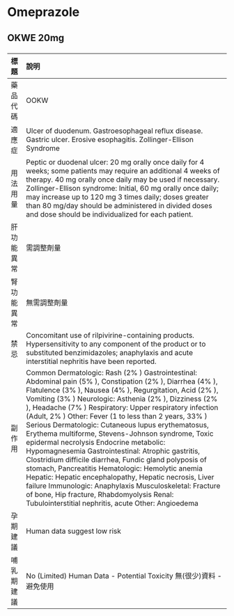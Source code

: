 # Omeprazole

## OKWE 20mg

##### 

| 標題       | 說明                                                                                                                                                                                                                                                                                                                                                                                                                                                                                                                                                                                                                                                                                                                                                                                                                                                                                              |
|:-----------|:--------------------------------------------------------------------------------------------------------------------------------------------------------------------------------------------------------------------------------------------------------------------------------------------------------------------------------------------------------------------------------------------------------------------------------------------------------------------------------------------------------------------------------------------------------------------------------------------------------------------------------------------------------------------------------------------------------------------------------------------------------------------------------------------------------------------------------------------------------------------------------------------------|
| 藥品代碼   | OOKW                                                                                                                                                                                                                                                                                                                                                                                                                                                                                                                                                                                                                                                                                                                                                                                                                                                                                              |
| 適應症     | Ulcer of duodenum. Gastroesophageal reflux disease. Gastric ulcer. Erosive esophagitis. Zollinger-Ellison Syndrome                                                                                                                                                                                                                                                                                                                                                                                                                                                                                                                                                                                                                                                                                                                                                                                |
| 用法用量   | Peptic or duodenal ulcer: 20 mg orally once daily for 4 weeks; some patients may require an additional 4 weeks of therapy. 40 mg orally once daily may be used if necessary. Zollinger-Ellison syndrome: Initial, 60 mg orally once daily; may increase up to 120 mg 3 times daily; doses greater than 80 mg/day should be administered in divided doses and dose should be individualized for each patient.                                                                                                                                                                                                                                                                                                                                                                                                                                                                                      |
| 肝功能異常 | 需調整劑量                                                                                                                                                                                                                                                                                                                                                                                                                                                                                                                                                                                                                                                                                                                                                                                                                                                                                        |
| 腎功能異常 | 無需調整劑量                                                                                                                                                                                                                                                                                                                                                                                                                                                                                                                                                                                                                                                                                                                                                                                                                                                                                      |
| 禁忌       | Concomitant use of rilpivirine-containing products. Hypersensitivity to any component of the product or to substituted benzimidazoles; anaphylaxis and acute interstitial nephritis have been reported.                                                                                                                                                                                                                                                                                                                                                                                                                                                                                                                                                                                                                                                                                           |
| 副作用     | Common Dermatologic: Rash (2% ) Gastrointestinal: Abdominal pain (5% ), Constipation (2% ), Diarrhea (4% ), Flatulence (3% ), Nausea (4% ), Regurgitation, Acid (2% ), Vomiting (3% ) Neurologic: Asthenia (2% ), Dizziness (2% ), Headache (7% ) Respiratory: Upper respiratory infection (Adult, 2% ) Other: Fever (1 to less than 2 years, 33% ) Serious Dermatologic: Cutaneous lupus erythematosus, Erythema multiforme, Stevens-Johnson syndrome, Toxic epidermal necrolysis Endocrine metabolic: Hypomagnesemia Gastrointestinal: Atrophic gastritis, Clostridium difficile diarrhea, Fundic gland polyposis of stomach, Pancreatitis Hematologic: Hemolytic anemia Hepatic: Hepatic encephalopathy, Hepatic necrosis, Liver failure Immunologic: Anaphylaxis Musculoskeletal: Fracture of bone, Hip fracture, Rhabdomyolysis Renal: Tubulointerstitial nephritis, acute Other: Angioedema |
| 孕期建議   | Human data suggest low risk                                                                                                                                                                                                                                                                                                                                                                                                                                                                                                                                                                                                                                                                                                                                                                                                                                                                       |
| 哺乳期建議 | No (Limited) Human Data - Potential Toxicity 無(很少)資料 - 避免使用                                                                                                                                                                                                                                                                                                                                                                                                                                                                                                                                                                                                                                                                                                                                                                                                                              |

